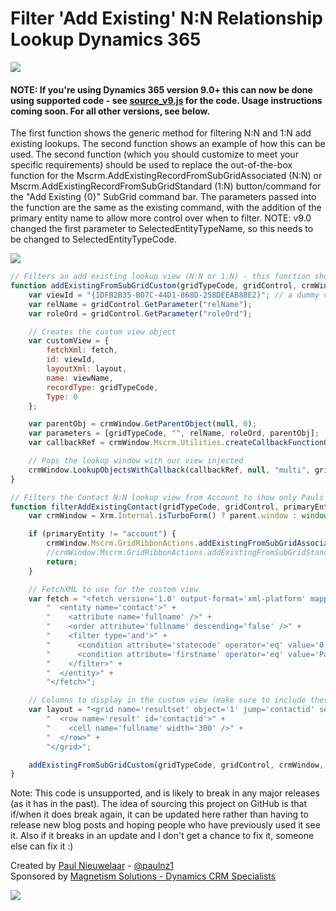 # Filter 'Add Existing' N:N Relationship Lookup Dynamics 365

![](https://user-images.githubusercontent.com/14048382/30041528-eb17b56a-923e-11e7-9b63-55fb0042ccb3.png)

#### NOTE: If you're using Dynamics 365 version 9.0+ this can now be done using supported code - see [source_v9.js](https://github.com/PaulNieuwelaar/filteraddexisting/blob/master/source_v9.js) for the code. Usage instructions coming soon. For all other versions, see below.

The first function shows the generic method for filtering N:N and 1:N add existing lookups. The second function shows an example of how this can be used. The second function (which you should customize to meet your specific requirements) should be used to replace the out-of-the-box function for the Mscrm.AddExistingRecordFromSubGridAssociated (N:N) or Mscrm.AddExistingRecordFromSubGridStandard (1:N) button/command for the "Add Existing {0}" SubGrid command bar. The parameters passed into the function are the same as the existing command, with the addition of the primary entity name to allow more control over when to filter. NOTE: v9.0 changed the first parameter to SelectedEntityTypeName, so this needs to be changed to SelectedEntityTypeCode.

![](https://user-images.githubusercontent.com/14048382/39019255-c7df9ed2-447c-11e8-9e26-402ac2296ec0.PNG)

```javascript
// Filters an add existing lookup view (N:N or 1:N) - this function shouldn't need to change
function addExistingFromSubGridCustom(gridTypeCode, gridControl, crmWindow, fetch, layout, viewName) {
    var viewId = "{1DFB2B35-B07C-44D1-868D-258DEEAB88E2}"; // a dummy view ID
    var relName = gridControl.GetParameter("relName");
    var roleOrd = gridControl.GetParameter("roleOrd");

    // Creates the custom view object
    var customView = {
        fetchXml: fetch,
        id: viewId,
        layoutXml: layout,
        name: viewName,
        recordType: gridTypeCode,
        Type: 0
    };

    var parentObj = crmWindow.GetParentObject(null, 0);
    var parameters = [gridTypeCode, "", relName, roleOrd, parentObj];
    var callbackRef = crmWindow.Mscrm.Utilities.createCallbackFunctionObject("locAssocObjAction", crmWindow, parameters, false);

    // Pops the lookup window with our view injected
    crmWindow.LookupObjectsWithCallback(callbackRef, null, "multi", gridTypeCode, 0, null, "", null, null, null, null, null, null, viewId, [customView]);
}

// Filters the Contact N:N lookup view from Account to show only Pauls - this function is unique for your requirements
function filterAddExistingContact(gridTypeCode, gridControl, primaryEntity) {
    var crmWindow = Xrm.Internal.isTurboForm() ? parent.window : window;

    if (primaryEntity != "account") {
        crmWindow.Mscrm.GridRibbonActions.addExistingFromSubGridAssociated(gridTypeCode, gridControl); // Default N:N button click function
        //crmWindow.Mscrm.GridRibbonActions.addExistingFromSubGridStandard(gridTypeCode, gridControl); // Default 1:N button click function
        return;
    }

    // FetchXML to use for the custom view
    var fetch = "<fetch version='1.0' output-format='xml-platform' mapping='logical' distinct='false'>" +
        "  <entity name='contact'>" +
        "    <attribute name='fullname' />" +
        "    <order attribute='fullname' descending='false' />" +
        "    <filter type='and'>" +
        "      <condition attribute='statecode' operator='eq' value='0' />" +
        "      <condition attribute='firstname' operator='eq' value='Paul' />" +
        "    </filter>" +
        "  </entity>" +
        "</fetch>";

    // Columns to display in the custom view (make sure to include these in the fetch query)
    var layout = "<grid name='resultset' object='1' jump='contactid' select='1' icon='1' preview='1'>" +
        "  <row name='result' id='contactid'>" +
        "    <cell name='fullname' width='300' />" +
        "  </row>" +
        "</grid>";

    addExistingFromSubGridCustom(gridTypeCode, gridControl, crmWindow, fetch, layout, "Filtered Contacts");
}
```

Note: This code is unsupported, and is likely to break in any major releases (as it has in the past). The idea of sourcing this project on GitHub is that if/when it does break again, it can be updated here rather than having to release new blog posts and hoping people who have previously used it see it. Also if it breaks in an update and I don't get a chance to fix it, someone else can fix it :)

Created by [Paul Nieuwelaar](http://paulnieuwelaar.wordpress.com) - [@paulnz1](https://twitter.com/paulnz1)  
Sponsored by [Magnetism Solutions - Dynamics CRM Specialists](http://www.magnetismsolutions.com)

[![](https://user-images.githubusercontent.com/14048382/30045114-3805d840-9256-11e7-9bdb-323760fb43ea.png)](https://www.paypal.com/cgi-bin/webscr?cmd=_s-xclick&hosted_button_id=89YXEVDJPTFDG)
